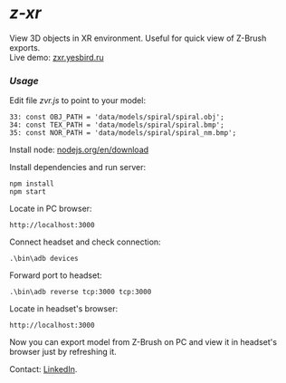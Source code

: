 # <em>z-xr</em>
 View 3D objects in XR environment. Useful for quick view of Z-Brush exports.<br>
 Live demo: <a href='https://zxr.yesbird.ru'>zxr.yesbird.ru</a>

### <em>Usage</em><br>

  Edit file <em>zvr.js</em> to point to your model:
  ```
  33: const OBJ_PATH = 'data/models/spiral/spiral.obj';
  34: const TEX_PATH = 'data/models/spiral/spiral.bmp';
  35: const NOR_PATH = 'data/models/spiral/spiral_nm.bmp';
  ```
  Install node: <a href='https://nodejs.org/en/download'>nodejs.org/en/download</a> 

  Install dependencies and run server:
  ```
  npm install
  npm start
  ```
  Locate in PC browser:
  ```
  http://localhost:3000
  ```

  Connect headset and check connection: 
  ```
  .\bin\adb devices
  ```

  Forward port to headset:
  ```
  .\bin\adb reverse tcp:3000 tcp:3000
  ```

  Locate in headset's browser:
  ```
  http://localhost:3000
  ```
  
  Now you can export model from Z-Brush on PC and view it in headset's browser just by refreshing it.<br>
  
  Contact: [LinkedIn](https://www.linkedin.com/in/sergey-yanenko-57b21a96/).
